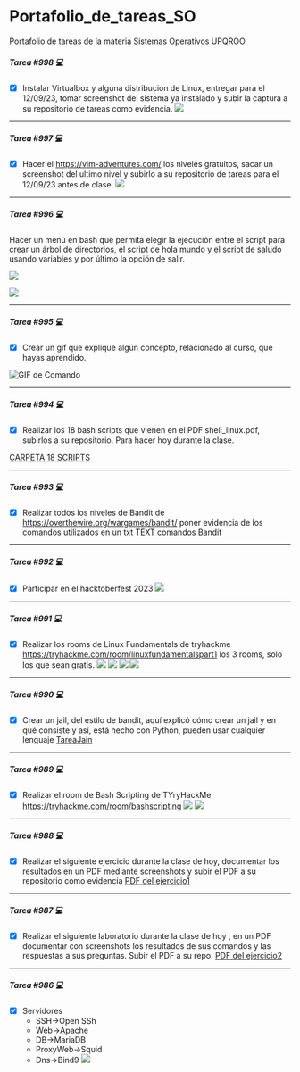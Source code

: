 # Portafolio_de_tareas_SO
Portafolio de tareas de la materia Sistemas Operativos UPQROO

#####  Tarea #998 💻
- [x] Instalar Virtualbox y alguna distribucion de Linux, entregar para el 12/09/23, tomar screenshot del sistema ya instalado y subir la captura a su repositorio de tareas como evidencia.
      <a href="https://github.com/davidakeprott/Portafolio_de_tareas_SO" target="_blank"> <img src="/Captura SO Linux Distribucion Debian.png"/></a>
_____

#####  Tarea #997 💻
- [x] Hacer el https://vim-adventures.com/ los niveles gratuitos, sacar un screenshot del ultimo nivel y subirlo a su repositorio de tareas para el 12/09/23 antes de clase. 
      <a href="https://github.com/davidakeprott/Portafolio_de_tareas_SO" target="_blank"> <img src="/Juego vim adventurre.png"/></a>
_____
#####  Tarea #996 💻  
Hacer un menú en bash que permita elegir la ejecución entre el script para crear un árbol de directorios, el script de hola mundo y el script de saludo usando variables y por último la opción de salir.

<a href="https://asciinema.org/a/FFRaHiqyB6YhU9mHjqjwBtjZE" target="_blank"><img src="https://asciinema.org/a/FFRaHiqyB6YhU9mHjqjwBtjZE.svg" /></a>

<a href="https://github.com/davidakeprott/Portafolio_de_tareas_SO/blob/main/Cap_menu_bash.png" target="_blank"> <img src="/Cap_menu_bash.png"></a> 
_______
#####  Tarea #995 💻

- [x] Crear un gif que explique algún concepto, relacionado al curso, que hayas aprendido.

![GIF de Comando](https://github.com/davidakeprott/Portafolio_de_tareas_SO/blob/main/Mensajes%20con%20variables.gif)
_____
#####  Tarea #994 💻
- [x]  Realizar los 18 bash scripts que vienen en el PDF shell_linux.pdf, subirlos a su repositorio. Para hacer hoy durante la clase. 

<a href="https://github.com/davidakeprott/Portafolio_de_tareas_SO/blob/main/BASHMENU18" target="_blank">CARPETA 18 SCRIPTS</a> 
_____
#####  Tarea #993 💻
- [x] Realizar todos los niveles de Bandit de https://overthewire.org/wargames/bandit/ poner evidencia de los comandos utilizados en un txt
    <a href="https://github.com/davidakeprott/Portafolio_de_tareas_SO/blob/main/Comandos lvl Juego Bandit SO.txt" target="_blank">TEXT comandos Bandit </a> 
_____
#####  Tarea #992 💻
- [x] Participar en el hacktoberfest 2023
      <a href="https://github.com/davidakeprott/Portafolio_de_tareas_SO" target="_blank"> <img src="/Evidencia registro SO.png"/></a>
_____
#####  Tarea #991 💻
- [x] Realizar los rooms de Linux Fundamentals de tryhackme https://tryhackme.com/room/linuxfundamentalspart1  los 3 rooms, solo los que sean gratis.
<a href="https://github.com/davidakeprott/Portafolio_de_tareas_SO/blob/c55c4a43388301156074ab0bd87738f7d55e5a12/Tryhackme/Parte%201%20tryhackme.png" target="_blank"> <img src="/Tryhackme/Parte 1 tryhackme.png"/></a>
<a href="https://github.com/davidakeprott/Portafolio_de_tareas_SO/blob/c55c4a43388301156074ab0bd87738f7d55e5a12/Tryhackme/Parte%201%20tryhackme.png" target="_blank"> <img src="Tryhackme/Parte 2 tryhackme.png"/></a>
<a href="https://github.com/davidakeprott/Portafolio_de_tareas_SO/blob/c55c4a43388301156074ab0bd87738f7d55e5a12/Tryhackme/Parte%201%20tryhackme.png" target="_blank"> <img src="Tryhackme/Parte 3 tryhackme.png"/></a>
<a href="https://github.com/davidakeprott/Portafolio_de_tareas_SO/blob/c55c4a43388301156074ab0bd87738f7d55e5a12/Tryhackme/Parte%201%20tryhackme.png" target="_blank"> <img src="Tryhackme/trhackme.png"/></a>
_______
#####  Tarea #990 💻
- [x] Crear un jail, del estilo de bandit, aquí explicó cómo crear un jail y en qué consiste y así, está hecho con Python, pueden usar cualquier lenguaje
     <a href="https://github.com/davidakeprott/Portafolio_de_tareas_SO/blob/main/JailTareaSo.py" target="_blank">TareaJain</a>
____________
#####  Tarea #989 💻
- [x] Realizar el room de Bash Scripting de TYryHackMe https://tryhackme.com/room/bashscripting
<a href="https://github.com/davidakeprott/Portafolio_de_tareas_SO/blob/c55c4a43388301156074ab0bd87738f7d55e5a12/Tryhackme/Parte%201%20tryhackme.png" target="_blank"> <img src="Tryhackme/tryhackme bash scripts 1.png"/></a>
<a href="https://github.com/davidakeprott/Portafolio_de_tareas_SO/blob/c55c4a43388301156074ab0bd87738f7d55e5a12/Tryhackme/Parte%201%20tryhackme.png" target="_blank"> <img src="Tryhackme/tryhackme bash scripts 2.png"/></a>
__________
#####  Tarea #988 💻
- [x]  Realizar el siguiente ejercicio durante la clase de hoy, documentar los resultados en un PDF mediante screenshots y subir el PDF a su repositorio como evidencia 
      <a href="https://github.com/davidakeprott/Portafolio_de_tareas_SO/blob/main/PDF1Comandos.pdf" target="_blank"> PDF del ejercicio1</a>
_____________________
#####  Tarea #987 💻
- [x] Realizar el siguiente laboratorio durante la clase de hoy , en un PDF documentar con screenshots los resultados de sus comandos y las respuestas a sus preguntas. Subir el PDF a su repo.
      <a href="https://github.com/davidakeprott/Portafolio_de_tareas_SO/blob/main/PDF2Comandos.pdf" target="_blank"> PDF del ejercicio2</a>
_____________________
#####  Tarea #986 💻
- [x] Servidores
  - SSH->Open SSh
  - Web->Apache
  - DB->MariaDB
  - ProxyWeb->Squid
  - Dns->Bind9
<a href="https://github.com/davidakeprott/Portafolio_de_tareas_SO/blob/2ab9099212b44d41f44f81d42268b406106a047f/CAPTareaClase.png" target="_blank"> <img src="/CAPTareaClase.png" width="auto" height="auto"/></a>



